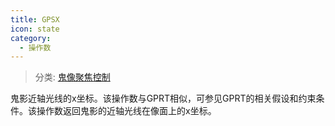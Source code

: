 ```yaml
---
title: GPSX
icon: state
category:
  - 操作数
---
```


> 分类: [鬼像聚焦控制](/hb/operands/131/886/  "Zemax 操作数 鬼像聚焦控制")

鬼影近轴光线的x坐标。该操作数与GPRT相似，可参见GPRT的相关假设和约束条件。该操作数返回鬼影的近轴光线在像面上的x坐标。